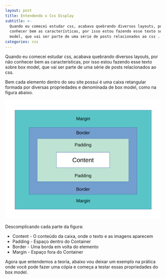 ```yaml
---
layout: post
title: Entendendo o Css Display
subtitle: >-
  Quando eu comecei estudar css, acabava quebrando diversos layouts, por não
  conhecer bem as características, por isso estou fazendo esse texto sobre box
  model, que vai ser parte de uma série de posts relacionados ao css ...
categories: css
---
```

Quando eu comecei estudar css, acabava quebrando diversos layouts, por não conhecer bem as características, por isso estou fazendo esse texto sobre box model, que vai ser parte de uma série de posts relacionados ao css.

Bem  cada elemento dentro do seu site possui é uma caixa retangular formada por diversas propriedades e denominada de box model, como na figura abaixo.

![Box Model](/img/uploads/box-model.svg "Box Model")

 Descomplicando cada parte da figura:

* Content - O conteúdo da caixa, onde o texto e as imagens aparecem
* Padding - Espaço dentro do Container 
* Border - Uma borda em volta do elemento
* Margin -  Espaço fora do Container

Agora que entendemos a teoria, abaixo vou deixar um exemplo na prática onde você pode fazer uma cópia e começa a testar essas propriedades do box model.


